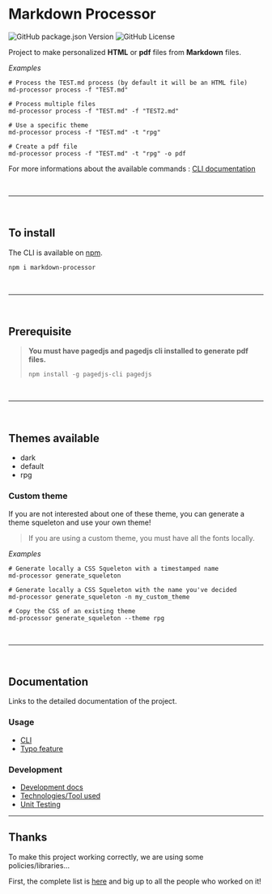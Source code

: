 # Markdown Processor

![GitHub package.json Version](https://img.shields.io/github/package-json/v/Adaendra/markdown_processor?color=brightgreen) ![GitHub License](https://img.shields.io/github/license/Adaendra/markdown_processor)

Project to make personalized **HTML** or **pdf** files from **Markdown** files.

*Examples*
```
# Process the TEST.md process (by default it will be an HTML file)
md-processor process -f "TEST.md"

# Process multiple files
md-processor process -f "TEST.md" -f "TEST2.md"

# Use a specific theme
md-processor process -f "TEST.md" -t "rpg"

# Create a pdf file
md-processor process -f "TEST.md" -t "rpg" -o pdf
```

For more informations about the available commands : [CLI documentation](documentation/how-to/cli.md)

<br/>

---

<br/>

## To install
The CLI is available on [npm](https://www.npmjs.com/package/markdown-processor).

```bash
npm i markdown-processor
```

<br/>

---

<br/>

## Prerequisite
> **You must have pagedjs and pagedjs cli installed to generate pdf files.**
> ```
> npm install -g pagedjs-cli pagedjs
> ```

<br/>

---

<br/>

## Themes available
- dark
- default
- rpg

### Custom theme
If you are not interested about one of these theme, you can generate a theme squeleton and use your own theme!

> If you are using a custom theme, you must have all the fonts locally.

*Examples*
```
# Generate locally a CSS Squeleton with a timestamped name
md-processor generate_squeleton

# Generate locally a CSS Squeleton with the name you've decided
md-processor generate_squeleton -n my_custom_theme

# Copy the CSS of an existing theme
md-processor generate_squeleton --theme rpg
```

<br/>

---

<br/>

## Documentation
Links to the detailed documentation of the project.

### Usage
- [CLI](documentation/how-to/cli.md)
- [Typo feature](documentation/how-to/typo_feature.md)

### Development
- [Development docs](documentation/dev/development.md)
- [Technologies/Tool used](documentation/dev/references.md)
- [Unit Testing](documentation/dev/unit_testing.md)

---

## Thanks
To make this project working correctly, we are using some policies/libraries... 

First, the complete list is [here](documentation/dev/references.md) and big up to all the people who worked on it!
